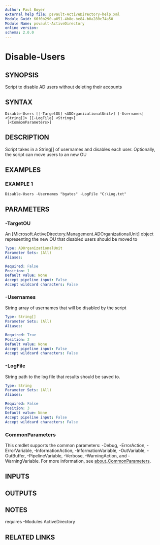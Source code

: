 ```yaml
---
Author: Paul Boyer
external help file: psvault-ActiveDirectory-help.xml
Module Guid: 66f0b290-a051-4b8e-be84-b0a280c74a50
Module Name: psvault-ActiveDirectory
online version:
schema: 2.0.0
---
```


# Disable-Users

## SYNOPSIS
Script to disable AD users without deleting their accounts

## SYNTAX

```
Disable-Users [[-TargetOU] <ADOrganizationalUnit>] [-Usernames] <String[]> [[-LogFile] <String>]
 [<CommonParameters>]
```

## DESCRIPTION
Script takes in a String\[\] of usernames and disables each user.
Optionally, the script can move users to an new OU

## EXAMPLES

### EXAMPLE 1
```
Disable-Users -Usernames "bgates" -LogFile "C:\Log.txt"
```

## PARAMETERS

### -TargetOU
An \[Microsoft.ActiveDirectory.Management.ADOrganizationalUnit\] object representing the new OU that disabled users should be moved to

```yaml
Type: ADOrganizationalUnit
Parameter Sets: (All)
Aliases:

Required: False
Position: 1
Default value: None
Accept pipeline input: False
Accept wildcard characters: False
```

### -Usernames
String array of usernames that will be disabled by the script

```yaml
Type: String[]
Parameter Sets: (All)
Aliases:

Required: True
Position: 2
Default value: None
Accept pipeline input: False
Accept wildcard characters: False
```

### -LogFile
String path to the log file that results should be saved to.

```yaml
Type: String
Parameter Sets: (All)
Aliases:

Required: False
Position: 3
Default value: None
Accept pipeline input: False
Accept wildcard characters: False
```

### CommonParameters
This cmdlet supports the common parameters: -Debug, -ErrorAction, -ErrorVariable, -InformationAction, -InformationVariable, -OutVariable, -OutBuffer, -PipelineVariable, -Verbose, -WarningAction, and -WarningVariable. For more information, see [about_CommonParameters](http://go.microsoft.com/fwlink/?LinkID=113216).

## INPUTS

## OUTPUTS

## NOTES
requires -Modules ActiveDirectory

## RELATED LINKS

